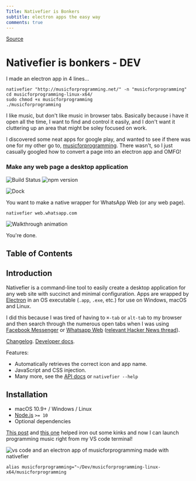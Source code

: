 ```yaml
---
Title: Nativefier is Bonkers
subtitle: electron apps the easy way
comments: true
---
```



[Source](https://dev.to/daveparr/nativefire-is-bonkers-4m43 "Permalink to Nativefier is bonkers - DEV")

# Nativefier is bonkers - DEV

I made an electron app in 4 lines...  

    
    
    nativefier "http://musicforprogramming.net/" -n "musicforprogramming"
    cd musicforprogramming-linux-x64/
    sudo chmod +x musicforprogramming
    ./musicforprogramming
    

I like music, but don't like music in browser tabs. Basically because i have it open all the time, I want to find and control it easily, and I don't want it cluttering up an area that might be soley focused on work. 

I discovered some neat apps for google play, and wanted to see if there was one for my other go to, [musicforprogramming][1]. There wasn't, so I just casually googled how to convert a page into an electron app and OMFG!

###  Make any web page a desktop application 

![Build Status][2] ![npm version][3]

![Dock][4]

You want to make a native wrapper for WhatsApp Web (or any web page).
    
    
    nativefier web.whatsapp.com

![Walkthrough animation][5]

You're done.

##  Table of Contents

##  Introduction

Nativefier is a command-line tool to easily create a desktop application for any web site with succinct and minimal configuration. Apps are wrapped by [Electron][6] in an OS executable (`.app`, `.exe`, etc.) for use on Windows, macOS and Linux.

I did this because I was tired of having to `⌘-tab` or `alt-tab` to my browser and then search through the numerous open tabs when I was using [Facebook Messenger][7] or [Whatsapp Web][8] ([relevant Hacker News thread][9]).

[Changelog][10]. [Developer docs][11].

Features:

* Automatically retrieves the correct icon and app name.
* JavaScript and CSS injection.
* Many more, see the [API docs][12] or `nativefier --help`

##  Installation

* macOS 10.9+ / Windows / Linux
* [Node.js][13] `>= 10`
* Optional dependencies 

[This post][14] and [this one][15] helped iron out some kinks and now I can launch programming music right from my VS code terminal!

![vs code and an electron app of musicforprogramming made with nativefier][16]
    
    
    alias musicforprogramming="~/Dev/musicforprogramming-linux-x64/musicforprogramming
    

[1]: http://musicforprogramming.net/
[2]: https://camo.githubusercontent.com/ad85e0e99331276be88ac58d52766711e18f2334/68747470733a2f2f7472617669732d63692e6f72672f6a696168616f672f6e6174697665666965722e737667
[3]: https://camo.githubusercontent.com/738dc95632651a1cc6744eae10d51799e2e6a985/68747470733a2f2f62616467652e667572792e696f2f6a732f6e6174697665666965722e737667
[4]: https://res.cloudinary.com/practicaldev/image/fetch/s--az94tTn6--/c_limit%2Cf_auto%2Cfl_progressive%2Cq_auto%2Cw_880/https://raw.githubusercontent.com/jiahaog/nativefier/master/docs/dock.png
[5]: https://res.cloudinary.com/practicaldev/image/fetch/s--JfLlSUl_--/c_limit%2Cf_auto%2Cfl_progressive%2Cq_66%2Cw_880/https://raw.githubusercontent.com/jiahaog/nativefier/master/docs/walkthrough.gif
[6]: https://www.electronjs.org/
[7]: https://messenger.com
[8]: https://web.whatsapp.com
[9]: https://news.ycombinator.com/item?id=10930718
[10]: https://github.com/jiahaog/nativefier/blob/master/CHANGELOG.md
[11]: https://github.com/jiahaog/nativefier/blob/master/docs/development.md
[12]: https://raw.githubusercontent.com/jiahaog/nativefier/master/docs/api.md
[13]: https://nodejs.org/
[14]: https://www.todesktop.com/guides/nativefier
[15]: https://www.addictivetips.com/ubuntu-linux-tips/nativefier-turn-websites-into-linux-apps/
[16]: https://res.cloudinary.com/practicaldev/image/fetch/s--JPtMrtuL--/c_limit%2Cf_auto%2Cfl_progressive%2Cq_auto%2Cw_880/https://dev-to-uploads.s3.amazonaws.com/i/7dh4uokd2pt0zxgeye0n.png

  
